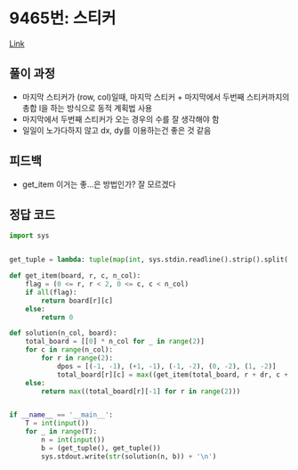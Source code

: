 # 9465번: 스티커
[Link](https://www.acmicpc.net/problem/9465)

## 풀이 과정
* 마지막 스티커가 (row, col)일때, 마지막 스티커 + 마지막에서 두번째 스티커까지의 총합 l을 하는 방식으로 동적 계획법 사용
* 마지막에서 두번째 스티커가 오는 경우의 수를 잘 생각해야 함
* 일일이 노가다하지 않고 dx, dy를 이용하는건 좋은 것 같음

## 피드백
* get_item 이거는 좋...은 방법인가? 잘 모르겠다

## 정답 코드
```python
import sys


get_tuple = lambda: tuple(map(int, sys.stdin.readline().strip().split(' ')))

def get_item(board, r, c, n_col):
    flag = (0 <= r, r < 2, 0 <= c, c < n_col)
    if all(flag):
        return board[r][c]
    else:
        return 0

def solution(n_col, board):
    total_board = [[0] * n_col for _ in range(2)]
    for c in range(n_col):
        for r in range(2):
            dpos = [(-1, -1), (+1, -1), (-1, -2), (0, -2), (1, -2)]
            total_board[r][c] = max((get_item(total_board, r + dr, c + dc, n_col) for dr, dc in dpos)) + board[r][c]
    else:
        return max((total_board[r][-1] for r in range(2)))


if __name__ == '__main__':
    T = int(input())
    for _ in range(T):
        n = int(input())
        b = (get_tuple(), get_tuple())
        sys.stdout.write(str(solution(n, b)) + '\n')
```
